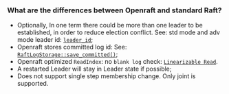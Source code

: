 ### What are the differences between Openraft and standard Raft?

- Optionally, In one term there could be more than one leader to be established, in order to reduce election conflict. See: std mode and adv mode leader id: [`leader_id`][];
- Openraft stores committed log id: See: [`RaftLogStorage::save_committed()`][];
- Openraft optimized `ReadIndex`: no `blank log` check: [`Linearizable Read`][].
- A restarted Leader will stay in Leader state if possible;
- Does not support single step membership change. Only joint is supported.

[`Linearizable Read`]: `crate::docs::protocol::read`
[`leader_id`]: `crate::docs::data::leader_id`
[`RaftLogStorage::save_committed()`]: `crate::storage::RaftLogStorage::save_committed`
